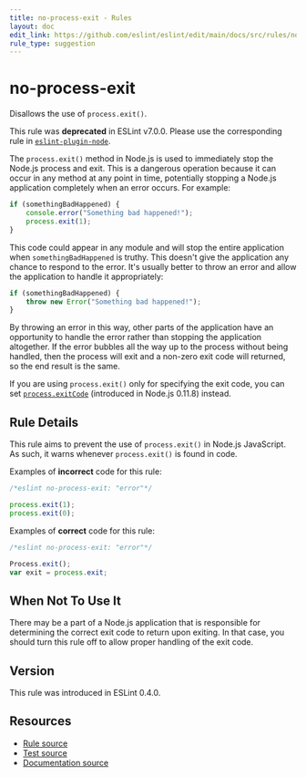 ```yaml
---
title: no-process-exit - Rules
layout: doc
edit_link: https://github.com/eslint/eslint/edit/main/docs/src/rules/no-process-exit.md
rule_type: suggestion
---
```

<!-- Note: No pull requests accepted for this file. See README.md in the root directory for details. -->

# no-process-exit

Disallows the use of `process.exit()`.

This rule was **deprecated** in ESLint v7.0.0. Please use the corresponding rule in [`eslint-plugin-node`](https://github.com/mysticatea/eslint-plugin-node).

The `process.exit()` method in Node.js is used to immediately stop the Node.js process and exit. This is a dangerous operation because it can occur in any method at any point in time, potentially stopping a Node.js application completely when an error occurs. For example:

```js
if (somethingBadHappened) {
    console.error("Something bad happened!");
    process.exit(1);
}
```

This code could appear in any module and will stop the entire application when `somethingBadHappened` is truthy. This doesn't give the application any chance to respond to the error. It's usually better to throw an error and allow the application to handle it appropriately:

```js
if (somethingBadHappened) {
    throw new Error("Something bad happened!");
}
```

By throwing an error in this way, other parts of the application have an opportunity to handle the error rather than stopping the application altogether. If the error bubbles all the way up to the process without being handled, then the process will exit and a non-zero exit code will returned, so the end result is the same.

If you are using `process.exit()` only for specifying the exit code, you can set [`process.exitCode`](https://nodejs.org/api/process.html#process_process_exitcode) (introduced in Node.js 0.11.8) instead.

## Rule Details

This rule aims to prevent the use of `process.exit()` in Node.js JavaScript. As such, it warns whenever `process.exit()` is found in code.

Examples of **incorrect** code for this rule:

```js
/*eslint no-process-exit: "error"*/

process.exit(1);
process.exit(0);
```

Examples of **correct** code for this rule:

```js
/*eslint no-process-exit: "error"*/

Process.exit();
var exit = process.exit;
```

## When Not To Use It

There may be a part of a Node.js application that is responsible for determining the correct exit code to return upon exiting. In that case, you should turn this rule off to allow proper handling of the exit code.

## Version

This rule was introduced in ESLint 0.4.0.

## Resources

* [Rule source](https://github.com/eslint/eslint/tree/HEAD/lib/rules/no-process-exit.js)
* [Test source](https://github.com/eslint/eslint/tree/HEAD/tests/lib/rules/no-process-exit.js)
* [Documentation source](https://github.com/eslint/eslint/tree/HEAD/docs/src/rules/no-process-exit.md)
